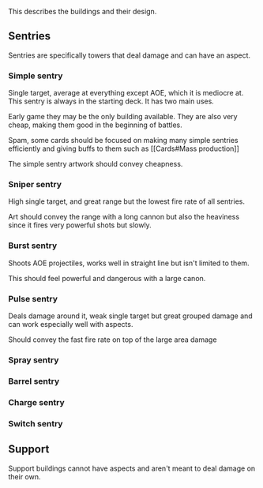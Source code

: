 
This describes the buildings and their design.

## Sentries

Sentries are specifically towers that deal damage and can have an aspect.

### Simple sentry

Single target, average at everything except AOE, which it is mediocre at. This sentry is always in the starting deck. It has two main uses.

Early game they may be the only building available. They are also very cheap, making them good in the beginning of battles.

Spam, some cards should be focused on making many simple sentries efficiently and giving buffs to them such as [[Cards#Mass production]]

The simple sentry artwork should convey cheapness.

### Sniper sentry

High single target, and great range but the lowest fire rate of all sentries.

Art should convey the range with a long cannon but also the heaviness since it fires very powerful shots but slowly.

### Burst sentry

Shoots AOE projectiles, works well in straight line but isn't limited to them.

This should feel powerful and dangerous with a large canon.

### Pulse sentry

Deals damage around it, weak single target but great grouped damage and can work especially well with aspects.

Should convey the fast fire rate on top of the large area damage

### Spray sentry
### Barrel sentry
### Charge sentry
### Switch sentry

## Support

Support buildings cannot have aspects and aren't meant to deal damage on their own.